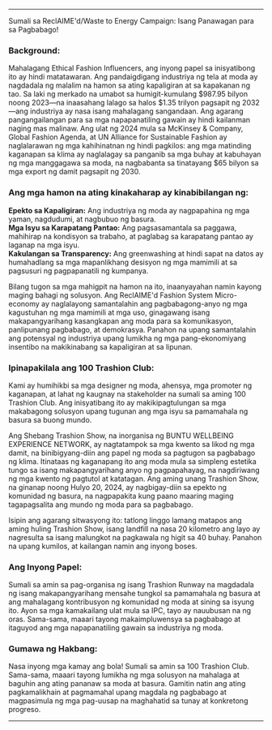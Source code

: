 ---

Sumali sa ReclAIME'd/Waste to Energy Campaign: Isang Panawagan para sa Pagbabago!

### Background:

Mahalagang Ethical Fashion Influencers, ang inyong papel sa inisyatibong ito ay hindi matatawaran. Ang pandaigdigang industriya ng tela at moda ay nagdadala ng malalim na hamon sa ating kapaligiran at sa kapakanan ng tao. Sa laki ng merkado na umabot sa humigit-kumulang $987.95 bilyon noong 2023—na inaasahang lalago sa halos $1.35 trilyon pagsapit ng 2032—ang industriya ay nasa isang mahalagang sangandaan. Ang agarang pangangailangan para sa mga napapanatiling gawain ay hindi kailanman naging mas malinaw. Ang ulat ng 2024 mula sa McKinsey & Company, Global Fashion Agenda, at UN Alliance for Sustainable Fashion ay naglalarawan ng mga kahihinatnan ng hindi pagkilos: ang mga matinding kaganapan sa klima ay naglalagay sa panganib sa mga buhay at kabuhayan ng mga manggagawa sa moda, na nagbabanta sa tinatayang $65 bilyon sa mga export ng damit pagsapit ng 2030.

### Ang mga hamon na ating kinakaharap ay kinabibilangan ng:

**Epekto sa Kapaligiran:** Ang industriya ng moda ay nagpapahina ng mga yaman, nagdudumi, at nagbubuo ng basura.  
**Mga Isyu sa Karapatang Pantao:** Ang pagsasamantala sa paggawa, mahihirap na kondisyon sa trabaho, at paglabag sa karapatang pantao ay laganap na mga isyu.  
**Kakulangan sa Transparency:** Ang greenwashing at hindi sapat na datos ay humahadlang sa mga mapanlikhang desisyon ng mga mamimili at sa pagsusuri ng pagpapanatili ng kumpanya.  

Bilang tugon sa mga mahigpit na hamon na ito, inaanyayahan namin kayong maging bahagi ng solusyon. Ang ReclAIME'd Fashion System Micro-economy ay naglalayong samantalahin ang pagbabagong-anyo ng mga kagustuhan ng mga mamimili at mga uso, ginagawang isang makapangyarihang kasangkapan ang moda para sa komunikasyon, panlipunang pagbabago, at demokrasya. Panahon na upang samantalahin ang potensyal ng industriya upang lumikha ng mga pang-ekonomiyang insentibo na makikinabang sa kapaligiran at sa lipunan.

### Ipinapakilala ang 100 Trashion Club:

Kami ay humihikbi sa mga designer ng moda, ahensya, mga promoter ng kaganapan, at lahat ng kaugnay na stakeholder na sumali sa aming 100 Trashion Club. Ang inisyatibang ito ay makikipagtulungan sa mga makabagong solusyon upang tugunan ang mga isyu sa pamamahala ng basura sa buong mundo.

Ang Shebang Trashion Show, na inorganisa ng BUNTU WELLBEING EXPERIENCE NETWORK, ay nagtatampok sa mga kwento sa likod ng mga damit, na binibigyang-diin ang papel ng moda sa pagtugon sa pagbabago ng klima. Itinataas ng kaganapang ito ang moda mula sa simpleng estetika tungo sa isang makapangyarihang anyo ng pagpapahayag, na nagdiriwang ng mga kwento ng pagtutol at katatagan. Ang aming unang Trashion Show, na ginanap noong Hulyo 20, 2024, ay nagbigay-diin sa epekto ng komunidad ng basura, na nagpapakita kung paano maaring maging tagapagsalita ang mundo ng moda para sa pagbabago.

Isipin ang agarang sitwasyong ito: tatlong linggo lamang matapos ang aming huling Trashion Show, isang landfill na nasa 20 kilometro ang layo ay nagresulta sa isang malungkot na pagkawala ng higit sa 40 buhay. Panahon na upang kumilos, at kailangan namin ang inyong boses.

### Ang Inyong Papel:

Sumali sa amin sa pag-organisa ng isang Trashion Runway na magdadala ng isang makapangyarihang mensahe tungkol sa pamamahala ng basura at ang mahalagang kontribusyon ng komunidad ng moda at sining sa isyung ito. Ayon sa mga kamakailang ulat mula sa IPC, tayo ay nauubusan na ng oras. Sama-sama, maaari tayong makaimpluwensya sa pagbabago at itaguyod ang mga napapanatiling gawain sa industriya ng moda.

### Gumawa ng Hakbang:

Nasa inyong mga kamay ang bola! Sumali sa amin sa 100 Trashion Club. Sama-sama, maaari tayong lumikha ng mga solusyon na mahalaga at baguhin ang ating pananaw sa moda at basura. Gamitin natin ang ating pagkamalikhain at pagmamahal upang magdala ng pagbabago at magpasimula ng mga pag-uusap na maghahatid sa tunay at konkretong progreso.

---